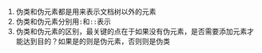 1. 伪类和伪元素都是用来表示文档树以外的元素
2. 伪类和伪元素分别用`:`和`::`表示
3. 伪类和伪元素的区别，最关键的点在于如果没有伪元素，是否需要添加元素才能达到目的？如果是的则是伪元素，否则则是伪类

